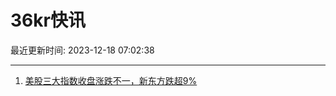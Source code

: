 # 36kr快讯

最近更新时间: 2023-12-18 07:02:38

--- 
1. [美股三大指数收盘涨跌不一，新东方跌超9%](https://www.36kr.com/newsflashes/2565433493972615) 
